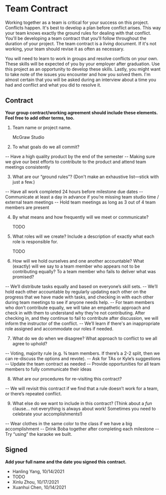 # Team Contract

Working together as a team is critical for your success on this project. Conflicts happen. It's best to develop a plan before conflict arises. This way your team knows exactly the ground rules for dealing with that conflict. You'll be developing a team contract that you'll follow throughout the duration of your project. The team contract is a *living* document. If it's not working, your team should revise it as often as necessary.

You will need to learn to work in groups and resolve conflicts on your own. These skills will be expected of you by your employer after graduation. Use this project as an opportunity to develop these skills. Lastly, you might want to take note of the issues you encounter and how you solved them. I'm almost certain that you will be asked during an interview about a time you had and conflict and what you did to resolve it.

## Contract

**Your group contract/working agreement should include these elements. Feel free to add other terms, too.**

1. Team name or project name.

    McGraw Studio 

2. To what goals do we all commit?

-- Have a high quality product by the end of the semester
-- Making sure we give our best efforts to contribute to the product and attend team meetings consistently 



3. What are our “ground rules”? (Don't make an exhaustive list—stick with just a few.)

-- Have all work completed 24 hours before milestone due dates 
-- Communicate at least a day in advance if you’re missing team studio time / external team meetings
-- Hold team meetings as long as 3 out of 4 team members are present


4. By what means and how frequently will we meet or communicate?

    TODO

5. What roles will we create? Include a description of exactly what each role is responsible for.

    TODO

6. How will we hold ourselves and one another accountable? What (exactly) will we say to a team member who appears not to be contributing equally? To a team member who fails to deliver what was promised?

-- We’ll distribute tasks equally and based on everyone’s skill sets.
-- We’ll hold each other accountable by regularly updating each other on the progress that we have made with tasks, and checking in with each other during team meetings to see if anyone needs help. 
-- For team members who don’t contribute equally, we will take an empathetic approach and check in with them to understand why they’re not contributing. After checking in, and they continue to fail to contribute after discussion, we will inform the instructor of the conflict.
-- We’ll learn if there's an inappropriate role assigned and accommodate our roles if needed. 


7. What do we do when we disagree? What approach to conflict to we all agree to uphold?

-- Voting, majority rule (e.g. ¾ team members. If there’s a 2-2 split, then we can re-discuss the options and revote). 
-- Ask for TAs or Kyle’s suggestions
-- Update the team contract as needed
-- Provide opportunities for all team members to fully communicate their ideas


8. What are our procedures for re-visiting this contract?

-- We will revisit this contract if we find that a rule doesn’t work for a team, or there’s repeated conflict. 


9. What else do we want to include in this contract? (Think about a *fun* clause... not everything is always about work! Sometimes you need to celebrate your accomplishments!)

-- Wear clothes in the same color to the class if we have a big accomplishment
-- Drink Boba together after completing each milestone
-- Try “using” the karaoke we built.



## Signed

**Add your full name and the date you signed this contract.**

- Hanling Yang, 10/14/2021
- TODO
- Xinlu Zhou, 10/17/2021
- Xuanhui Chen, 10/14/2021
